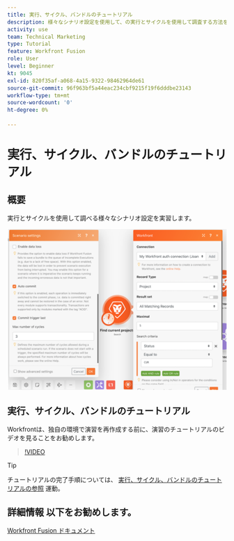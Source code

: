 ```yaml
---
title: 実行、サイクル、バンドルのチュートリアル
description: 様々なシナリオ設定を使用して、の実行とサイクルを使用して調査する方法を説明します。 [!DNL Adobe Workfront Fusion].
activity: use
team: Technical Marketing
type: Tutorial
feature: Workfront Fusion
role: User
level: Beginner
kt: 9045
exl-id: 820f35af-a068-4a15-9322-98462964de61
source-git-commit: 96f963bf5a44eac234cbf9215f19f6dddbe23143
workflow-type: tm+mt
source-wordcount: '0'
ht-degree: 0%

---
```


# 実行、サイクル、バンドルのチュートリアル

## 概要

実行とサイクルを使用して調べる様々なシナリオ設定を実習します。

![実行とサイクルの設定のイメージ](assets/execution-history-and-scheduling-6.png)

## 実行、サイクル、バンドルのチュートリアル

Workfrontは、独自の環境で演習を再作成する前に、演習のチュートリアルのビデオを見ることをお勧めします。

>[!VIDEO](https://video.tv.adobe.com/v/335286/?quality=12)

>[!TIP]
>
>チュートリアルの完了手順については、 [実行、サイクル、バンドルのチュートリアルの参照](https://experienceleague.adobe.com/docs/workfront-learn/tutorials-workfront/fusion/exercises/exploring-runs-cycles-and-bundles.html?lang=en) 運動。


## 詳細情報 以下をお勧めします。

[Workfront Fusion ドキュメント](https://experienceleague.adobe.com/docs/workfront/using/adobe-workfront-fusion/workfront-fusion-2.html?lang=en)
